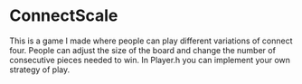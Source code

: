# ConnectScale
This is a game I made where people can play different variations of connect four.
People can adjust the size of the board and change the number of consecutive 
pieces needed to win. In Player.h you can implement your own strategy of play.
